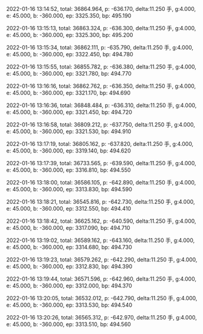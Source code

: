2022-01-16 13:14:52, total: 36864.964, p: -636.170, delta:11.250 手, g:4.000, e: 45.000, b: -360.000, ep: 3325.350, bp: 495.190

2022-01-16 13:15:13, total: 36863.324, p: -636.300, delta:11.250 手, g:4.000, e: 45.000, b: -360.000, ep: 3325.300, bp: 495.200

2022-01-16 13:15:34, total: 36862.111, p: -635.790, delta:11.250 手, g:4.000, e: 45.000, b: -360.000, ep: 3322.450, bp: 494.780

2022-01-16 13:15:55, total: 36855.782, p: -636.380, delta:11.250 手, g:4.000, e: 45.000, b: -360.000, ep: 3321.780, bp: 494.770

2022-01-16 13:16:16, total: 36862.762, p: -636.350, delta:11.250 手, g:4.000, e: 45.000, b: -360.000, ep: 3321.170, bp: 494.690

2022-01-16 13:16:36, total: 36848.484, p: -636.310, delta:11.250 手, g:4.000, e: 45.000, b: -360.000, ep: 3321.450, bp: 494.720

2022-01-16 13:16:58, total: 36809.212, p: -637.750, delta:11.250 手, g:4.000, e: 45.000, b: -360.000, ep: 3321.530, bp: 494.910

2022-01-16 13:17:19, total: 36805.162, p: -637.820, delta:11.250 手, g:4.000, e: 45.000, b: -360.000, ep: 3319.140, bp: 494.620

2022-01-16 13:17:39, total: 36733.565, p: -639.590, delta:11.250 手, g:4.000, e: 45.000, b: -360.000, ep: 3316.810, bp: 494.550

2022-01-16 13:18:00, total: 36586.105, p: -642.890, delta:11.250 手, g:4.000, e: 45.000, b: -360.000, ep: 3313.830, bp: 494.590

2022-01-16 13:18:21, total: 36545.816, p: -642.730, delta:11.250 手, g:4.000, e: 45.000, b: -360.000, ep: 3312.550, bp: 494.410

2022-01-16 13:18:42, total: 36625.162, p: -640.590, delta:11.250 手, g:4.000, e: 45.000, b: -360.000, ep: 3317.090, bp: 494.710

2022-01-16 13:19:02, total: 36589.162, p: -643.160, delta:11.250 手, g:4.000, e: 45.000, b: -360.000, ep: 3314.680, bp: 494.730

2022-01-16 13:19:23, total: 36579.262, p: -642.290, delta:11.250 手, g:4.000, e: 45.000, b: -360.000, ep: 3312.830, bp: 494.390

2022-01-16 13:19:44, total: 36571.596, p: -642.960, delta:11.250 手, g:4.000, e: 45.000, b: -360.000, ep: 3312.000, bp: 494.370

2022-01-16 13:20:05, total: 36532.012, p: -642.790, delta:11.250 手, g:4.000, e: 45.000, b: -360.000, ep: 3313.530, bp: 494.540

2022-01-16 13:20:26, total: 36565.312, p: -642.970, delta:11.250 手, g:4.000, e: 45.000, b: -360.000, ep: 3313.510, bp: 494.560